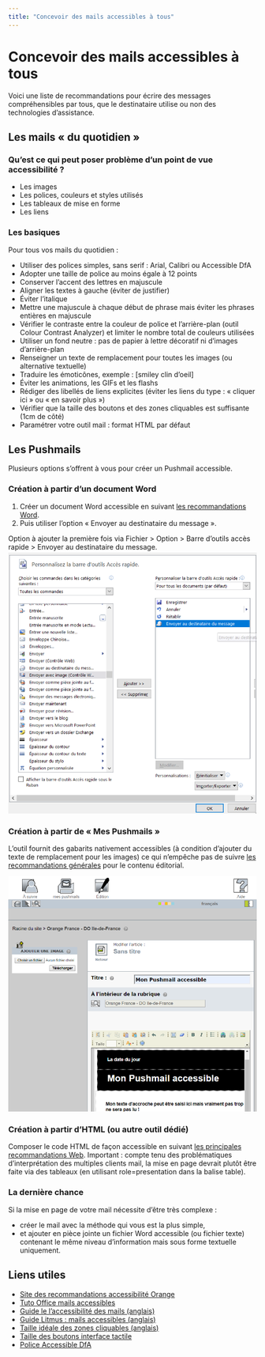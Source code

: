 ```yaml
---
title: "Concevoir des mails accessibles à tous"
---
```


# Concevoir des mails accessibles à tous

Voici une liste de recommandations pour écrire des messages compréhensibles par tous, que le destinataire utilise ou non des technologies d’assistance.

## Les mails « du quotidien »
### Qu’est ce qui peut poser problème d’un point de vue accessibilité ?
- Les images
- Les polices, couleurs et styles utilisés
- Les tableaux de mise en forme
- Les liens

### Les basiques 
Pour tous vos mails du quotidien :
- Utiliser des polices simples, sans serif : Arial, Calibri ou Accessible DfA
- Adopter une taille de police au moins égale à 12 points
- Conserver l’accent des lettres en majuscule
- Aligner les textes à gauche (éviter de justifier) 
- Éviter l’italique 
- Mettre une  majuscule à chaque début de phrase mais éviter les phrases entières en majuscule
- Vérifier le contraste entre la couleur de police et l’arrière-plan (outil Colour Contrast Analyzer) et limiter le nombre total de couleurs utilisées
- Utiliser un fond neutre : pas de papier à lettre décoratif ni d’images d’arrière-plan
- Renseigner un texte de remplacement pour toutes les images (ou alternative textuelle) 
- Traduire les émoticônes, exemple : [smiley clin d’oeil]
- Éviter les animations, les GIFs et les flashs 
- Rédiger des libellés de liens explicites (éviter les liens du type : « cliquer ici » ou « en savoir plus ») 
- Vérifier que la taille des boutons et des zones cliquables est suffisante (1cm de côté)
- Paramétrer votre outil mail : format HTML par défaut 

## Les Pushmails 

Plusieurs options s’offrent à vous pour créer un Pushmail accessible.

### Création à partir d’un document Word
1. Créer un document Word accessible en suivant [les recommandations Word](https://a11y-guidelines.orange.com/others/word.html).
2. Puis utiliser l’option « Envoyer au destinataire du message ».  

Option à ajouter la première fois via Fichier > Option > Barre d’outils accès rapide > Envoyer au destinataire du message. 
<img alt="capture d'écran : paramétrer Word pour envoi de message à un destinataire" src="./images/email1.png">

### Création à partir de « Mes Pushmails »

L’outil fournit des gabarits nativement accessibles (à condition d’ajouter du texte de remplacement pour les images) ce qui n’empêche pas de suivre [les recommandations générales](https://a11y-guidelines.orange.com/others/editorial.html) pour le contenu éditorial.

<img alt="capture d'écran de l'outil mes Pushmails" src="images/email2.png">

### Création à partir d’HTML (ou autre outil dédié)

Composer le code HTML de façon accessible en suivant [les principales recommandations Web](https://a11y-guidelines.orange.com/web/index.html). 
Important : compte tenu des problématiques d’interprétation des multiples clients mail, la mise en page devrait plutôt être faite via des tableaux (en utilisant role=presentation dans la balise table). 

### La dernière chance
Si la mise en page de votre mail nécessite d’être très complexe : 
- créer le mail avec la méthode qui vous est la plus simple, 
- et ajouter en pièce jointe un fichier Word accessible (ou fichier texte) contenant le même niveau d’information mais sous forme textuelle uniquement.

## Liens utiles

- [Site des recommandations accessibilité Orange](https://a11y-guidelines.orange.com/others/index.html)
- [Tuto Office mails accessibles](https://support.office.com/fr-fr/article/vid%C3%A9o-am%C3%A9liorer-l-accessibilit%C3%A9-des-e-mails-ebf3730a-18f8-4b57-81d1-730086231775)
- [Guide le l’accessibilité des mails (anglais)](https://webdesign.tutsplus.com/tutorials/a-beginners-guide-to-email-accessibility--cms-31240)
- [Guide Litmus : mails accessibles (anglais)](https://litmus.com/blog/ultimate-guide-accessible-emails)
- [Taille idéale des zones cliquables (anglais)](https://www.smashingmagazine.com/2012/02/finger-friendly-design-ideal-mobile-touchscreen-target-sizes/)
- [Taille des boutons interface tactile](https://www.ludotic.com/quelle-taille-boutons-sur-une-interface-tactile/)
- [Police Accessible DfA](http://c-rnt.apf.asso.fr/2019/01/07/accessible-dfa-une-police-open-source-concue-par-orange/)
